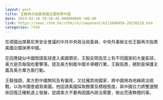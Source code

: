 ```yaml
---
layout: post
title: 王毅再次指責美國企圖抹黑中國
date: 2023-02-18 19:58:49.000000000 +08:00
link: https://news.rthk.hk/rthk/ch/component/k2/1688456-20230218.htm
categories: rthk
---
```


在德國出席慕尼黑安全會議的中共中央政治局委員、中央外事辦主任王毅再次指責美國企圖抹黑中國。

在回應疑似中國間諜氣球進入美國領空，王毅反問高空上有不同國家的大量氣球，美方是否每個也要擊落。提及美方制裁中國半導體行業，王毅指責，絕對是保護主義及美方單方面行動。

王毅強調，美方對中國無知及有偏見，又拉攏其他國家，將中國視為地緣政治挑戰，以為中國會威脅美國。他促請美國採取務實及積極態度，與中國合力將雙邊關係回復正確軌道上發展，促請美方不要再因國內政治需要，做出荒唐無稽的事。
